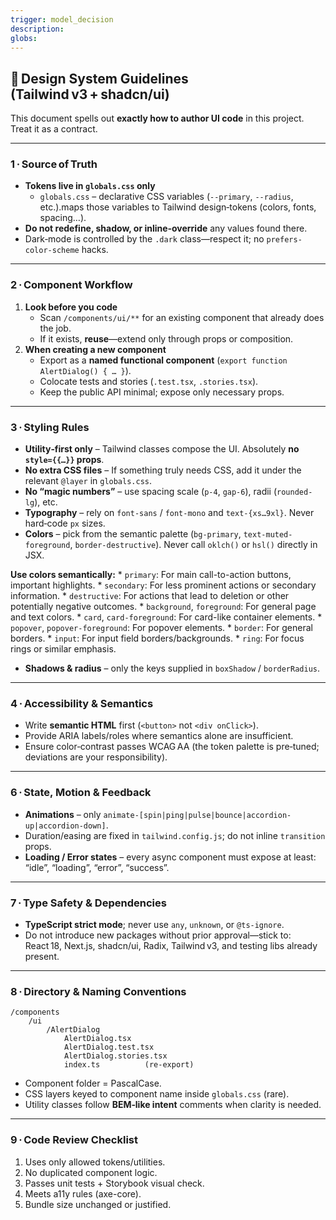 ```yaml
---
trigger: model_decision
description: 
globs: 
---
```

## 🎨 Design System Guidelines (Tailwind v3 + shadcn/ui)

This document spells out **exactly how to author UI code** in this project. Treat it as a contract.

---

### 1 · Source of Truth

- **Tokens live in `globals.css` only**
    - `globals.css` – declarative CSS variables (`--primary`, `--radius`, etc.).maps those variables to Tailwind design‑tokens (colors, fonts, spacing…).
- **Do not redefine, shadow, or inline‑override** any values found there.
- Dark‑mode is controlled by the `.dark` class—respect it; no `prefers-color-scheme` hacks.

---

### 2 · Component Workflow

1. **Look before you code**
    - Scan `/components/ui/**` for an existing component that already does the job.
    - If it exists, **reuse**—extend only through props or composition.
1. **When creating a new component**
    - Export as a **named functional component** (`export function AlertDialog() { … }`).
    - Colocate tests and stories (`.test.tsx`, `.stories.tsx`).
    - Keep the public API minimal; expose only necessary props.

---

### 3 · Styling Rules

- **Utility‑first only** – Tailwind classes compose the UI. Absolutely **no `style={{…}}` props**.
- **No extra CSS files** – If something truly needs CSS, add it under the relevant `@layer` in `globals.css`.
- **No “magic numbers”** – use spacing scale (`p-4`, `gap-6`), radii (`rounded-lg`), etc.
- **Typography** – rely on `font-sans` / `font-mono` and `text-{xs…9xl}`. Never hard‑code `px` sizes.
- **Colors** – pick from the semantic palette (`bg-primary`, `text-muted-foreground`, `border-destructive`). Never call `oklch()` or `hsl()` directly in JSX.

**Use colors semantically:**  * `primary`: For main call-to-action buttons, important highlights.  * `secondary`: For less prominent actions or secondary information.  * `destructive`: For actions that lead to deletion or other potentially negative outcomes.  * `background`, `foreground`: For general page and text colors.  * `card`, `card-foreground`: For card-like container elements.  * `popover`, `popover-foreground`: For popover elements.  * `border`: For general borders.  * `input`: For input field borders/backgrounds.  * `ring`: For focus rings or similar emphasis.

- **Shadows & radius** – only the keys supplied in `boxShadow` / `borderRadius`.

---

### 4 · Accessibility & Semantics

- Write **semantic HTML** first (`<button>` not `<div onClick>`).
- Provide ARIA labels/roles where semantics alone are insufficient.
- Ensure color‑contrast passes WCAG AA (the token palette is pre‑tuned; deviations are your responsibility).

---

### 6 · State, Motion & Feedback

- **Animations** – only `animate-[spin|ping|pulse|bounce|accordion-up|accordion-down]`.
- Duration/easing are fixed in `tailwind.config.js`; do not inline `transition` props.
- **Loading / Error states** – every async component must expose at least: “idle”, “loading”, “error”, “success”.

---

### 7 · Type Safety & Dependencies

- **TypeScript strict mode**; never use `any`, `unknown`, or `@ts-ignore`.
- Do not introduce new packages without prior approval—stick to: React 18, Next.js, shadcn/ui, Radix, Tailwind v3, and testing libs already present.

---

### 8 · Directory & Naming Conventions

```other
/components
    /ui
        /AlertDialog
            AlertDialog.tsx
            AlertDialog.test.tsx
            AlertDialog.stories.tsx
            index.ts          (re‑export)
```

- Component folder = PascalCase.
- CSS layers keyed to component name inside `globals.css` (rare).
- Utility classes follow **BEM‑like intent** comments when clarity is needed.

---

### 9 · Code Review Checklist

1. Uses only allowed tokens/utilities.
2. No duplicated component logic.
3. Passes unit tests + Storybook visual check.
4. Meets a11y rules (axe-core).
5. Bundle size unchanged or justified.
